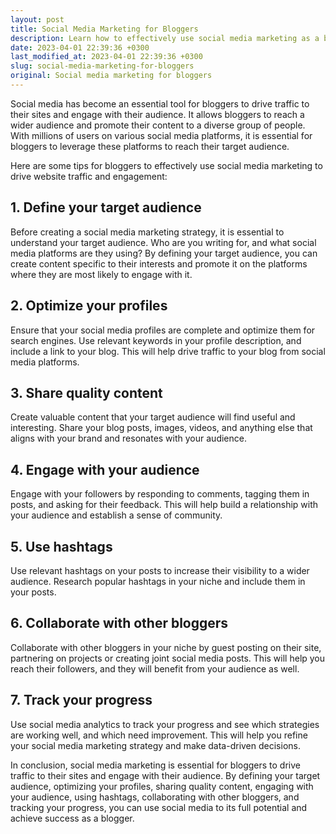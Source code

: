 ```yaml
---
layout: post
title: Social Media Marketing for Bloggers
description: Learn how to effectively use social media marketing as a blogger to increase traffic and engagement on your blog.
date: 2023-04-01 22:39:36 +0300
last_modified_at: 2023-04-01 22:39:36 +0300
slug: social-media-marketing-for-bloggers
original: Social media marketing for bloggers
---
```

Social media has become an essential tool for bloggers to drive traffic to their sites and engage with their audience. It allows bloggers to reach a wider audience and promote their content to a diverse group of people. With millions of users on various social media platforms, it is essential for bloggers to leverage these platforms to reach their target audience.

Here are some tips for bloggers to effectively use social media marketing to drive website traffic and engagement:

## 1. Define your target audience

Before creating a social media marketing strategy, it is essential to understand your target audience. Who are you writing for, and what social media platforms are they using? By defining your target audience, you can create content specific to their interests and promote it on the platforms where they are most likely to engage with it.

## 2. Optimize your profiles

Ensure that your social media profiles are complete and optimize them for search engines. Use relevant keywords in your profile description, and include a link to your blog. This will help drive traffic to your blog from social media platforms.

## 3. Share quality content

Create valuable content that your target audience will find useful and interesting. Share your blog posts, images, videos, and anything else that aligns with your brand and resonates with your audience.

## 4. Engage with your audience

Engage with your followers by responding to comments, tagging them in posts, and asking for their feedback. This will help build a relationship with your audience and establish a sense of community.

## 5. Use hashtags

Use relevant hashtags on your posts to increase their visibility to a wider audience. Research popular hashtags in your niche and include them in your posts.

## 6. Collaborate with other bloggers

Collaborate with other bloggers in your niche by guest posting on their site, partnering on projects or creating joint social media posts. This will help you reach their followers, and they will benefit from your audience as well.

## 7. Track your progress

Use social media analytics to track your progress and see which strategies are working well, and which need improvement. This will help you refine your social media marketing strategy and make data-driven decisions.

In conclusion, social media marketing is essential for bloggers to drive traffic to their sites and engage with their audience. By defining your target audience, optimizing your profiles, sharing quality content, engaging with your audience, using hashtags, collaborating with other bloggers, and tracking your progress, you can use social media to its full potential and achieve success as a blogger.